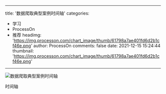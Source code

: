 
---
title: '数据爬取典型案例时间轴'
categories: 
 - 学习
 - ProcessOn
 - 推荐
headimg: 'https://img.processon.com/chart_image/thumb/61798a7ae401fd6d2b1cf46e.png'
author: ProcessOn
comments: false
date: 2021-12-15 15:24:44
thumbnail: 'https://img.processon.com/chart_image/thumb/61798a7ae401fd6d2b1cf46e.png'
---

<div>   
<img class="thumb" alt="数据爬取典型案例时间轴" src="https://img.processon.com/chart_image/thumb/61798a7ae401fd6d2b1cf46e.png" referrerpolicy="no-referrer">
<p>时间轴</p>  
</div>
            